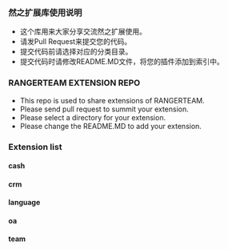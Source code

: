 ### 然之扩展库使用说明

* 这个库用来大家分享交流然之扩展使用。
* 请发Pull Request来提交您的代码。
* 提交代码前请选择对应的分类目录。
* 提交代码时请修改README.MD文件，将您的插件添加到索引中。

### RANGERTEAM EXTENSION REPO 

* This repo is used to share extensions of RANGERTEAM.
* Please send pull request to summit your extension.
* Please select a directory for your extension.
* Please change the README.MD to add your extension.

### Extension list

#### cash
#### crm
#### language
#### oa
#### team
